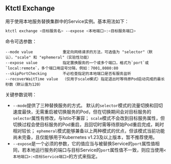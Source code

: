 Ktctl Exchange
---

用于使用本地服务替换集群中的Service实例。基本用法如下：

```bash
ktctl exchange <目标服务名> --expose <本地端口>:<目标服务端口>
```

命令可选参数：

```text
--mode value             重定向网络请求的方法，可选值为 "selector"（默认），"scale" 和 "ephemeral"（实验性功能）
--expose value           指定置换服务的一个或多个端口，格式为`port`或`local:remote`，多个端口用逗号分隔，例如：7001,8080:80
--skipPortChecking       不必检查指定的本地端口是否有服务监听
--recoverWaitTime value  （仅用于scale模式）指定退出时等待原Pod启动完成的最长秒数（默认值为120）
```

关键参数说明：

- `--mode`提供了三种替换服务的方式。
  默认的`selector`模式的流量切换和回切速度最快，无需重启被切换服务的Pod，但在切换期间会对目标服务的`selector`属性有修改，与Istio不兼容；
  `scale`模式不会改到目标服务属性，但切换过程会使目标服务的Pod重启，且回切时需等待原始Pod重启完成，耗时相对较长；
  `ephemeral`模式能够兼备以上两种模式的优点，但该模式当前功能尚未完备，且仅能够用于Kubernetes v1.23及以上版本，暂不推荐使用。
- `--expose`是一个必须的参数，它的值应当与被替换Service的`port`属性值相同，若本地运行服务的端口与目标Service的`port`属性值不一致，则应当使用`<本地端口>:<目标Service端口>`的方式来指定。
